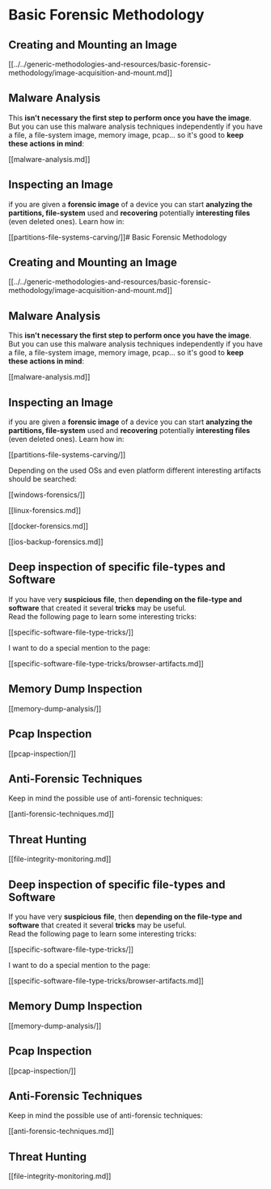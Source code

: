 # Basic Forensic Methodology

## Creating and Mounting an Image

[[../../generic-methodologies-and-resources/basic-forensic-methodology/image-acquisition-and-mount.md]]

## Malware Analysis

This **isn't necessary the first step to perform once you have the image**. But you can use this malware analysis techniques independently if you have a file, a file-system image, memory image, pcap... so it's good to **keep these actions in mind**:

[[malware-analysis.md]]

## Inspecting an Image

if you are given a **forensic image** of a device you can start **analyzing the partitions, file-system** used and **recovering** potentially **interesting files** (even deleted ones). Learn how in:

[[partitions-file-systems-carving/]]# Basic Forensic Methodology

## Creating and Mounting an Image

[[../../generic-methodologies-and-resources/basic-forensic-methodology/image-acquisition-and-mount.md]]

## Malware Analysis

This **isn't necessary the first step to perform once you have the image**. But you can use this malware analysis techniques independently if you have a file, a file-system image, memory image, pcap... so it's good to **keep these actions in mind**:

[[malware-analysis.md]]

## Inspecting an Image

if you are given a **forensic image** of a device you can start **analyzing the partitions, file-system** used and **recovering** potentially **interesting files** (even deleted ones). Learn how in:

[[partitions-file-systems-carving/]]

Depending on the used OSs and even platform different interesting artifacts should be searched:

[[windows-forensics/]]

[[linux-forensics.md]]

[[docker-forensics.md]]

[[ios-backup-forensics.md]]

## Deep inspection of specific file-types and Software

If you have very **suspicious** **file**, then **depending on the file-type and software** that created it several **tricks** may be useful.\
Read the following page to learn some interesting tricks:

[[specific-software-file-type-tricks/]]

I want to do a special mention to the page:

[[specific-software-file-type-tricks/browser-artifacts.md]]

## Memory Dump Inspection

[[memory-dump-analysis/]]

## Pcap Inspection

[[pcap-inspection/]]

## **Anti-Forensic Techniques**

Keep in mind the possible use of anti-forensic techniques:

[[anti-forensic-techniques.md]]

## Threat Hunting

[[file-integrity-monitoring.md]]

## Deep inspection of specific file-types and Software

If you have very **suspicious** **file**, then **depending on the file-type and software** that created it several **tricks** may be useful.\
Read the following page to learn some interesting tricks:

[[specific-software-file-type-tricks/]]

I want to do a special mention to the page:

[[specific-software-file-type-tricks/browser-artifacts.md]]

## Memory Dump Inspection

[[memory-dump-analysis/]]

## Pcap Inspection

[[pcap-inspection/]]

## **Anti-Forensic Techniques**

Keep in mind the possible use of anti-forensic techniques:

[[anti-forensic-techniques.md]]

## Threat Hunting

[[file-integrity-monitoring.md]]

